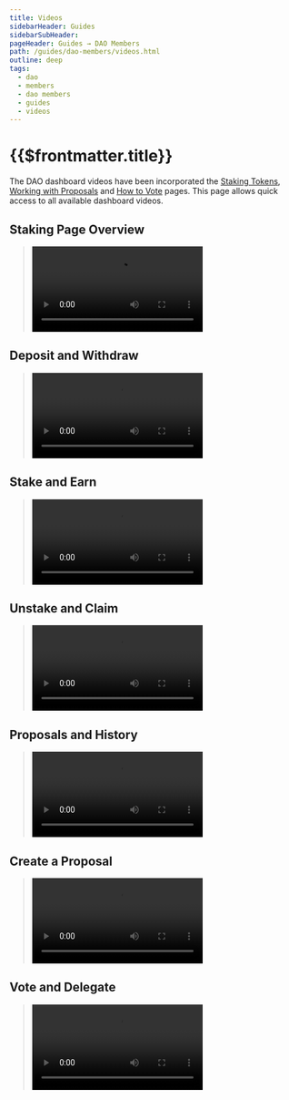 ```yaml
---
title: Videos
sidebarHeader: Guides
sidebarSubHeader:
pageHeader: Guides → DAO Members
path: /guides/dao-members/videos.html
outline: deep
tags:
  - dao
  - members
  - dao members
  - guides
  - videos
---
```


<PageHeader/>

<SearchHighlight/>

# {{$frontmatter.title}}

The DAO dashboard videos have been incorporated the
[Staking Tokens](staking.md), [Working with Proposals](proposals.md) and
[How to Vote](voting.md) pages. This page allows quick access to all available
dashboard videos.

## Staking Page Overview

> <Video src="https://www.youtube.com/embed/Cz7Ov5ibBo0"/>

## Deposit and Withdraw

> <Video src="https://www.youtube.com/embed/PdSE-SiUx3M"/>

## Stake and Earn

> <Video src="https://www.youtube.com/embed/DQMsgQvkg7k"/>

## Unstake and Claim

> <Video src="https://www.youtube.com/embed/__zhi8N2erI"/>

## Proposals and History

> <Video src="https://www.youtube.com/embed/k0XEkJtWAGk"/>

## Create a Proposal

> <Video src="https://www.youtube.com/embed/XO1iA3wSYMQ"/>

## Vote and Delegate

> <Video src="https://www.youtube.com/embed/K_EZFMjXUPA"/>
